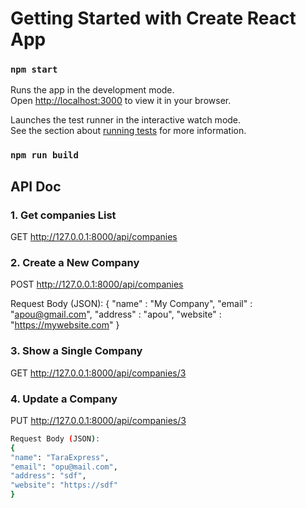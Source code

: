# Getting Started with Create React App

### `npm start`

Runs the app in the development mode.\
Open [http://localhost:3000](http://localhost:3000) to view it in your browser.

Launches the test runner in the interactive watch mode.\
See the section about [running tests](https://facebook.github.io/create-react-app/docs/running-tests) for more information.

### `npm run build`

## API Doc

### 1. Get companies List

GET http://127.0.0.1:8000/api/companies

### 2. Create a New Company

POST http://127.0.0.1:8000/api/companies

Request Body (JSON):
{
"name" : "My Company",
"email" : "apou@gmail.com",
"address" : "apou",
"website" : "https://mywebsite.com"
}

### 3. Show a Single Company

GET http://127.0.0.1:8000/api/companies/3

### 4. Update a Company

PUT http://127.0.0.1:8000/api/companies/3

```bash
Request Body (JSON):
{
"name": "TaraExpress",
"email": "opu@mail.com",
"address": "sdf",
"website": "https://sdf"
}
```
